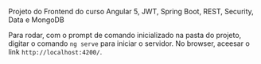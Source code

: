 Projeto do Frontend do curso Angular 5, JWT, Spring Boot, REST, Security, Data e MongoDB


Para rodar, com o prompt de comando inicializado na pasta do projeto, digitar o comando `ng serve` para iniciar o servidor.
No browser, aceesar o link `http://localhost:4200/`.